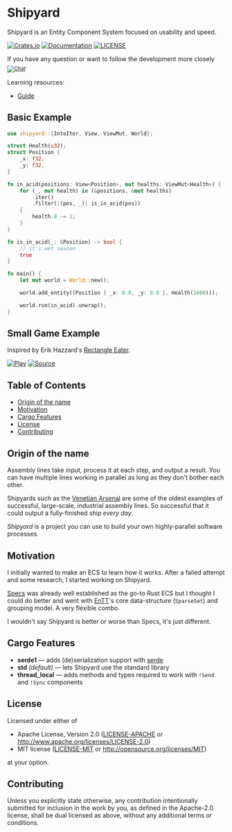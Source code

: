 # Shipyard <!-- omit in toc -->

Shipyard is an Entity Component System focused on usability and speed.

[![Crates.io](https://img.shields.io/crates/v/shipyard)](https://crates.io/crates/shipyard)
[![Documentation](https://docs.rs/shipyard/badge.svg)](https://docs.rs/shipyard)
[![LICENSE](https://img.shields.io/crates/l/shipyard)](LICENSE-APACHE)

If you have any question or want to follow the development more closely <sub>[![Chat](https://img.shields.io/badge/join-Zulip-brightgreen.svg)](https://shipyard.zulipchat.com)</sub>.

Learning resources:
- [Guide](https://leudz.github.io/shipyard/guide)

## Basic Example <!-- omit in toc -->
```rust
use shipyard::{IntoIter, View, ViewMut, World};

struct Health(u32);
struct Position {
    _x: f32,
    _y: f32,
}

fn in_acid(positions: View<Position>, mut healths: ViewMut<Health>) {
    for (_, mut health) in (&positions, &mut healths)
        .iter()
        .filter(|(pos, _)| is_in_acid(pos))
    {
        health.0 -= 1;
    }
}

fn is_in_acid(_: &Position) -> bool {
    // it's wet season
    true
}

fn main() {
    let mut world = World::new();

    world.add_entity((Position { _x: 0.0, _y: 0.0 }, Health(1000)));

    world.run(in_acid).unwrap();
}

```

## Small Game Example <!-- omit in toc -->

Inspired by Erik Hazzard's [Rectangle Eater](http://erikhazzard.github.io/RectangleEater/).

[![Play](https://img.shields.io/badge/Play-Online-green)](https://leudz.github.io/shipyard/square_eater)
[![Source](https://img.shields.io/badge/View-Source-blue)](square_eater/src/main.rs)

## Table of Contents <!-- omit in toc -->
- [Origin of the name](#origin-of-the-name)
- [Motivation](#motivation)
- [Cargo Features](#cargo-features)
- [License](#license)
- [Contributing](#contributing)

## Origin of the name

Assembly lines take input, process it at each step, and output a result. You can have multiple lines working in parallel as long as they don't bother each other.

Shipyards such as the [Venetian Arsenal](https://en.wikipedia.org/wiki/Venetian_Arsenal) are some of the oldest examples of successful, large-scale, industrial assembly lines.  So successful that it could output a fully-finished ship _every day_.

*Shipyard* is a project you can use to build your own highly-parallel software processes.

## Motivation

I initially wanted to make an ECS to learn how it works. After a failed attempt and some research, I started working on Shipyard.

[Specs](https://github.com/amethyst/specs) was already well established as the go-to Rust ECS but I thought I could do better and went with [EnTT](https://github.com/skypjack/entt)'s core data-structure (`SparseSet`) and grouping model. A very flexible combo.

I wouldn't say Shipyard is better or worse than Specs, it's just different.

## Cargo Features

- **serde1** &mdash; adds (de)serialization support with [serde](https://github.com/serde-rs/serde)
- **std** *(default)* &mdash; lets Shipyard use the standard library
- **thread_local** &mdash; adds methods and types required to work with `!Send` and `!Sync` components

## License

Licensed under either of

 * Apache License, Version 2.0
   ([LICENSE-APACHE](LICENSE-APACHE) or http://www.apache.org/licenses/LICENSE-2.0)
 * MIT license
   ([LICENSE-MIT](LICENSE-MIT) or http://opensource.org/licenses/MIT)

at your option.

## Contributing

Unless you explicitly state otherwise, any contribution intentionally submitted
for inclusion in the work by you, as defined in the Apache-2.0 license, shall be
dual licensed as above, without any additional terms or conditions.
